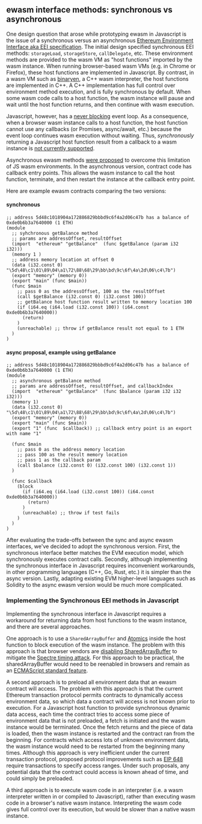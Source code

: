 ## ewasm interface methods: synchronous vs asynchronous

One design question that arose while prototyping ewasm in Javascript is the issue of a synchronous versus an asynchronous [Ethereum Environment Interface aka EEI specification](./eth_interface.md). The initial design specified synchronous EEI methods: `storageLoad`, `storageStore`, `callDelegate`, etc. These environment methods are provided to the wasm VM as "host functions" imported by the wasm instance. When running browser-based wasm VMs (e.g. in Chrome or Firefox), these host functions are implemented in Javascript. By contrast, in a wasm VM such as [binaryen](https://github.com/WebAssembly/binaryen), a C++ wasm interpreter, the host functions are implemented in C++. A C++ implementation has full control over environment method execution, and is fully synchronous by default. When some wasm code calls to a host function, the wasm instance will pause and wait until the host function returns, and then continue with wasm execution.

Javascript, however, has a [never blocking](https://developer.mozilla.org/en-US/docs/Web/JavaScript/EventLoop#Never_blocking) event loop. As a consequence, when a browser wasm instance calls to a host function, the host function cannot use any callbacks (or Promises, async/await, etc.) because the event loop continues wasm execution without waiting. Thus, _synchronously_ returning a Javascript host function result from a callback to a wasm instance is [not currently supported](https://github.com/WebAssembly/design/issues/720).

Asynchronous ewasm methods [were proposed](https://github.com/ewasm/design/pull/48) to overcome this limitation of JS wasm environments. In the asynchronous version, contract code has callback entry points. This allows the wasm instance to call the host function, terminate, and then restart the instance at the callback entry point.

Here are example ewasm contracts comparing the two versions:

#### synchronous

```
;; address 5d48c1018904a172886829bbbd9c6f4a2d06c47b has a balance of 0xde0b6b3a7640000 (1 ETH)
(module
  ;; syhchronous getBalance method
  ;; params are addressOffset, resultOffset
  (import  "ethereum" "getBalance"  (func $getBalance (param i32 i32)))
  (memory 1 )
  ;; address memory location at offset 0
  (data (i32.const 0)  "\5d\48\c1\01\89\04\a1\72\88\68\29\bb\bd\9c\6f\4a\2d\06\c4\7b")
  (export "memory" (memory 0))
  (export "main" (func $main))
  (func $main
    ;; pass 0 as the addressOffset, 100 as the resultOffset
    (call $getBalance (i32.const 0) (i32.const 100))
    ;; getBalance host function result written to memory location 100
    (if (i64.eq (i64.load (i32.const 100)) (i64.const 0xde0b6b3a7640000))
      (return)
    )
    (unreachable) ;; throw if getBalance result not equal to 1 ETH
  )
)
```


#### async proposal, example using getBalance

```
;; address 5d48c1018904a172886829bbbd9c6f4a2d06c47b has a balance of 0xde0b6b3a7640000 (1 ETH)
(module
  ;; asynchronous getBalance method
  ;; params are addressOffset, resultOffset, and callbackIndex
  (import  "ethereum" "getBalance"  (func $balance (param i32 i32 i32)))
  (memory 1)
  (data (i32.const 0)  "\5d\48\c1\01\89\04\a1\72\88\68\29\bb\bd\9c\6f\4a\2d\06\c4\7b")
  (export "memory" (memory 0))
  (export "main" (func $main))
  (export "1" (func  $callback)) ;; callback entry point is an export with name "1"

  (func $main
    ;; pass 0 as the address memory location
    ;; pass 100 as the result memory location
    ;; pass 1 as the callback param
    (call $balance (i32.const 0) (i32.const 100) (i32.const 1))
  )

  (func $callback
    (block
      (if (i64.eq (i64.load (i32.const 100)) (i64.const 0xde0b6b3a7640000))
        (return)
      )
      (unreachable) ;; throw if test fails
    )
  )
)
```

After evaluating the trade-offs between the sync and async ewasm interfaces, we've decided to adopt the synchronous version. First, the synchronous interface better matches the EVM execution model, which synchronously executes contract calls. Secondly, although implementing the synchronous interface in Javascript requires inconvenient workarounds, in other programming languages (C++, Go, Rust, etc.) it is simpler than the async version. Lastly, adapting existing EVM higher-level languages such as Solidity to the async ewasm version would be much more complicated.

### Implementing the Synchronous EEI methods in Javascript

Implementing the synchronous interface in Javascript requires a workaround for returning data from host functions to the wasm instance, and there are several approaches.

One approach is to use a `SharedArrayBuffer` and [Atomics](https://developer.mozilla.org/en-US/docs/Web/JavaScript/Reference/Global_Objects/Atomics) inside the host function to block execution of the wasm instance. The problem with this approach is that browser vendors are [disabling SharedArrayBuffer](https://www.mozilla.org/en-US/security/advisories/mfsa2018-01/) to mitigate the [Spectre timing attack](https://blog.mozilla.org/security/2018/01/03/mitigations-landing-new-class-timing-attack/). For this approach to be practical, the sharedArrayBuffer would need to be reenabled in browsers and remain as an [ECMAScript standard feature](https://github.com/tc39/security/issues/3).

A second approach is to preload all environment data that an ewasm contract will access. The problem with this approach is that the current Ethereum transaction protocol permits contracts to dynamically access environment data, so which data a contract will access is not known prior to execution. For a Javascript host function to provide synchronous dynamic data access, each time the contract tries to access some piece of environment data that is not preloaded, a fetch is initiated and the wasm instance would be terminated. Once the fetch returns and the piece of data is loaded, then the wasm instance is restarted and the contract ran from the beginning. For contracts which access lots of unknown environment data, the wasm instance would need to be restarted from the beginning many times. Although this approach is very inefficient under the current transaction protocol, proposed protocol improvements such as [EIP 648](https://github.com/ethereum/EIPs/issues/648) require transactions to specify access ranges. Under such proposals, any potential data that the contract could access is known ahead of time, and could simply be preloaded.

A third approach is to execute wasm code in an interpreter (i.e. a wasm interpreter written in or compiled to Javascript), rather than executing wasm code in a browser's native wasm instance. Interpreting the wasm code gives full control over its execution, but would be slower than a native wasm instance.
